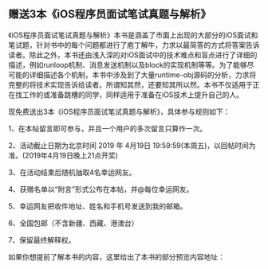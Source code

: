 ## 赠送3本《iOS程序员面试笔试真题与解析》
《iOS程序员面试笔试真题与解析》本书是涵盖了市面上出现的大部分的iOS面试和笔试题，针对书中的每个问题都进行了庖丁解牛，力求以最简答的方式将答案告诉读者。除此之外，本书还由浅入深的对iOS面试中的技术难点和盲点进行了详细的描述，例如runloop机制、消息发送机制以及block的实现机制等等。为了能够尽可能的详细描述各个机制，本书中涉及到了大量runtime-obj源码的分析，力求将完整的将技术实现告诉给读者。所谓知其然，还要知其所以然。本书不仅适用于正在找工作的或准备跳槽的同学，同样适用于准备在iOS技术上提升自己的人。

现免费送出3本《iOS程序员面试笔试真题与解析》，具体参与规则如下：

1、在本帖留言即可参与，并且一个用户的多次留言只算作一次。

2、活动截止日期为北京时间 2019 年 4月19日 19:59:59(本周五)，以回帖时间为准。(2019年4月19日晚上21点开奖)

3、在活动结束后随机抽取4名幸运网友。

4、获赠名单以“附言”形式公布在本帖，并@每位幸运网友。

5、幸运网友把收件地址、姓名和手机号发送到我的邮箱。

6、全国包邮（不含新疆、西藏、港澳台）

7、保留最终解释权。

如果你想提前了解本书的内容，这里给出了本书的部分预览内容地址：
